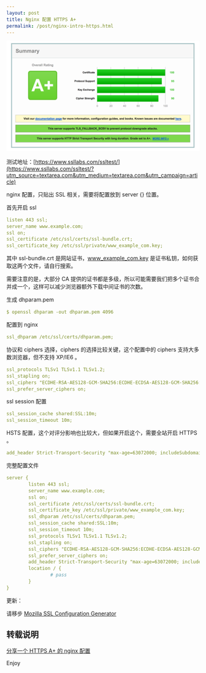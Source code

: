 ```yaml
---
layout: post
title: Nginx 配置 HTTPS A+
permalink: /post/nginx-intro-https.html
---
```


![Nginx](static/nginx-intro-https/nginx-intro-https-1.png)

<!--more-->

测试地址：[https://www.ssllabs.com/ssltest/](https://www.ssllabs.com/ssltest/?utm_source=textarea.com&utm_medium=textarea.com&utm_campaign=article)

nginx 配置，只贴出 SSL 相关，需要将配置放到 server {} 位置。

首先开启 ssl

```yml
listen 443 ssl;
server_name www.example.com;
ssl on;
ssl_certificate /etc/ssl/certs/ssl-bundle.crt;
ssl_certificate_key /etc/ssl/private/www_example_com.key;
```

其中 ssl-bundle.crt 是网站证书，www_example_com.key 是证书私钥，如何获取这两个文件，请自行搜索。

需要注意的是，大部分 CA 提供的证书都是多级，所以可能需要我们把多个证书合并成一个，这样可以减少浏览器额外下载中间证书的次数。

生成 dhparam.pem

```yml
$ openssl dhparam -out dhparam.pem 4096
```

配置到 nginx

```yml
ssl_dhparam /etc/ssl/certs/dhparam.pem;
```

协议和 ciphers 选择，ciphers 的选择比较关键，这个配置中的 ciphers 支持大多数浏览器，但不支持 XP/IE6 。

```yml
ssl_protocols TLSv1 TLSv1.1 TLSv1.2;
ssl_stapling on;
ssl_ciphers "ECDHE-RSA-AES128-GCM-SHA256:ECDHE-ECDSA-AES128-GCM-SHA256:ECDHE-RSA-AES256-GCM-SHA384:ECDHE-ECDSA-AES256-GCM-SHA384:ECDHE-RSA-AES128-SHA256:ECDHE-ECDSA-AES128-SHA256:ECDHE-RSA-AES128-SHA:ECDHE-ECDSA-AES128-SHA:ECDHE-RSA-AES256-SHA384:ECDHE-ECDSA-AES256-SHA384:ECDHE-RSA-AES256-SHA:ECDHE-ECDSA-AES256-SHA:AES128-GCM-SHA256:AES256-GCM-SHA384:AES128-SHA256:AES256-SHA256:AES128-SHA:AES256-SHA:AES:CAMELLIA:DES-CBC3-SHA:!aNULL:!eNULL:!EXPORT:!DES:!RC4:!MD5:!PSK:!aECDH:!EDH-DSS-DES-CBC3-SHA:!EDH-RSA-DES-CBC3-SHA:!KRB5-DES-CBC3-SHA";
ssl_prefer_server_ciphers on;
```

ssl session 配置

```yml
ssl_session_cache shared:SSL:10m;
ssl_session_timeout 10m;
```

HSTS 配置，这个对评分影响也比较大，但如果开启这个，需要全站开启 HTTPS 。

```yml
add_header Strict-Transport-Security "max-age=63072000; includeSubdomains; preload";
```

完整配置文件

```yml
server {
        listen 443 ssl;
        server_name www.example.com;
        ssl on;
        ssl_certificate /etc/ssl/certs/ssl-bundle.crt;
        ssl_certificate_key /etc/ssl/private/www_example_com.key;
        ssl_dhparam /etc/ssl/certs/dhparam.pem;
        ssl_session_cache shared:SSL:10m;
        ssl_session_timeout 10m;
        ssl_protocols TLSv1 TLSv1.1 TLSv1.2;
        ssl_stapling on;
        ssl_ciphers "ECDHE-RSA-AES128-GCM-SHA256:ECDHE-ECDSA-AES128-GCM-SHA256:ECDHE-RSA-AES256-GCM-SHA384:ECDHE-ECDSA-AES256-GCM-SHA384:ECDHE-RSA-AES128-SHA256:ECDHE-ECDSA-AES128-SHA256:ECDHE-RSA-AES128-SHA:ECDHE-ECDSA-AES128-SHA:ECDHE-RSA-AES256-SHA384:ECDHE-ECDSA-AES256-SHA384:ECDHE-RSA-AES256-SHA:ECDHE-ECDSA-AES256-SHA:AES128-GCM-SHA256:AES256-GCM-SHA384:AES128-SHA256:AES256-SHA256:AES128-SHA:AES256-SHA:AES:CAMELLIA:DES-CBC3-SHA:!aNULL:!eNULL:!EXPORT:!DES:!RC4:!MD5:!PSK:!aECDH:!EDH-DSS-DES-CBC3-SHA:!EDH-RSA-DES-CBC3-SHA:!KRB5-DES-CBC3-SHA";
        ssl_prefer_server_ciphers on;
        add_header Strict-Transport-Security "max-age=63072000; includeSubdomains; preload";
        location / {
                # pass
        }
}
```

更新：

请移步 [Mozilla SSL Configuration Generator](https://mozilla.github.io/server-side-tls/ssl-config-generator/?utm_source=textarea.com&utm_medium=textarea.com&utm_campaign=article)

## 转载说明

[分享一个 HTTPS A+ 的 nginx 配置](https://www.textarea.com/zhicheng/fenxiang-yige-https-a-di-nginx-peizhi-320/)

Enjoy

